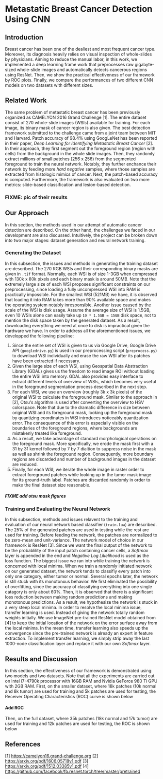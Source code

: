 # Metastatic Breast Cancer Detection Using CNN
## Introduction
Breast cancer has been one of the dealiest and most frequent cancer type. Moreover, its diagnosis heavily relies on visual inspection of whole-slides by physicians. Aiming to reduce the manual labor, in this work, we implemented a deep learning frame work that preprocesses raw gigabyte-sized whole-slide images and automatically detects cancerous regions using ResNet. Then, we show the practical effectiveness of our framework by ROC plots. Finally, we compare the performances of two different CNN models on two datasets with different sizes. 
## Related Work
The same problem of metastatic breast cancer has been previously organized as CAMELYON 2016 Grand Challenge [1]. The entire dataset consist of 270 whole-slide images (WSIs) available for training. For each image, its binary mask of cancer region is also given. The best detection framework submitted to the challenge came from a joint team between MIT and Harvard. Patch accuracy of 98.4% using GoogLeNet has been reported in their paper, *Deep Learning for Identifying Metastatic Breast Cancer* [2]. In their approach, they first segment out the foreground region (region with cells) from the background in the whole slide images. Then, they randomly extract millions of small patches (256 x 256) from the segmented foreground to train the neural network. Notably, they further enchance their network by feeding more *hard negative* samples, where those samples are extracted from histologic mimics of cancer. Next, the patch-based accuracy is computed. Furthermore, the framework is also evaluated on two more metrics: slide-based classification and lesion-based detection.       
### FIXME: pic of their results
## Our Approach
In this section, the methods used in our attempt of automatic cancer detection are described. On the other hand, the challenges we faced in our development are also discussed. Intuitively, the project can be broken down into two major stages: dataset generation and neural network training.
### Generating the Dataset 
In this subsection, the issues and methods in generating the training dataset are described. 
The 270 RGB WSIs and their corresponding binary masks are given in ``.tif`` format. Normally, each WSI is of size 1-3GB when compressed with 130k x 80k pixels and each binary mask is around 50MB. Note that the extremely large size of each WSI proposes significant constraints on our preprocessing, since loading a fully uncompressed WSI into RAM is practically impossible. For the smallest WSI (521MB) we have, it is observed that loading it into RAM takes more than 90% available space and makes the operating system notably inresponsible. 
Another issue caused by the scale of the WSI is disk usage. Assume the average size of WSI is 1.5GB, even 10 WSIs alone can easily take up ``10 * 1.5GB = 15GB`` disk space, not to mention the disk space taken by the generated dataset. As a result, downloading everything we need at once to disk is impractical given the hardware we have.
In order to address all the aforementioned issues, we developped the following pipeline:
1. Since the entire set of WSI is given to us via Google Drive, Google Drive API (``googledrive.py``) is used in our preprocessing script (``preprocess.py``) to download WSI individually and erase the raw WSI after its patches have been extracted if necessary. 
2. Given the large size of each WSI, using Geospatial Data Abstraction Library (GDAL) gives us the freedom to read image ROI without loading the entire WSI into memory. GDAL also provides easy interface to extract different levels of overview of WSIs, which becomes very useful in the foreground segmentation process described in the next step.
3. For each WSI, we use an overview (roughly 3k x 3k pixels) of the original WSI to calculate the foreground mask. Similar to the approach in [2], Otsu's algorithm is used after converting the overview to HSV colorspace. Note that due to the dramatic difference in size between original WSI and its foreground mask, looking up the foreground mask by quantizing coordinates in WSI introduces noticeably quantization error. The consequence of this error is especially visible on the boundaries of the foreground regions, where backgrounds are mistakenly treated like foreground.
4. As a result, we take advantage of standard morphological operations on the foreground mask. More specifically, we erode the mask first with a 31 by 31 kernel followed by 7 by 7 dialtion to suppress noise in the mask as well as shrink the foreground region. Consequently, more boundary regions are discarded and number of background images in the dataset are reduced.
5. Finally, for each WSI, we iterate the whole image in raster order to extract foreground patches while looking up in the tumor mask image for its ground-truth label. Patches are discarded randomly in order to make the final dataset size reasonable.
##### FIXME add otsu mask figures
### Training and Evaluating the Neural Network
In this subsection, methods and issues relavent to the training and evaluation of our neural network based classifier (``train.lua``) are described.
The 25% of the generated patches are used in testing while the rest are used for training. Before feeding the network, the patches are normalized to be zero-mean and unit-variance.
The network model of choice in our framework is ResNet [3]. Since we want the final output of the network to be the probablility of the input patch containing cancer cells, a *Softmax* layer is appended in the end and *Negative Log Likelihood* is used as the loss function. 
The biggest issue we ran into while training the network is concerned with local minima. When we train a randomly initiated network on our generated dataset, the network tends to classifiy every patch into only one category, either tumor or normal. Several epochs later, the network is still stuck with its monotonous behavior. We first eliminated the possibility of overfitting, since the accuracy of classifying everything into one single catagory is only about 60%. Then, it is observed that there is a significant loss reduction between making random predictions and making monotonous predictions. As a result, we hypothesize the network is stuck in a very steep local minima.
In order to resolve the local minima issue, transfer learning is used. Instead of giving the network totally random weights initially. We use ImageNet pre-trained ResNet model obtained from [4] to keep the initial location of the network on the error surface away from the local minima. In the mean time, transfer learning also speeds up the convergence since the pre-trained network is already an expert in feature extraction. To implement transfer learning, we simply strip away the last 1000-node classification layer and replace it with our own *Softmax* layer.  
## Results and Discussion
In this section, the effectiveness of our framework is demonstrated using two models and two datasets. Note that all the experiments are carried out on Intel i7-4790k processor with 16GB RAM and Nvidia GeForce 980 Ti GPU with 2GB RAM.
First, on the smaller dataset, where 18k patches (10k normal and 8k tumor) are used for training and 5k patches are used for testing, the Receiver Operating Characteristics (ROC) curve is shown below
#### Add ROC
Then, on the full dataset, where 35k patches (18k normal and 17k tumor) are used for training and 12k patches are used for testing, the ROC is shown below

## References
[1] https://camelyon16.grand-challenge.org
[2] https://arxiv.org/pdf/1606.05718v1.pdf
[3] https://arxiv.org/pdf/1512.03385v1.pdf
[4] https://github.com/facebook/fb.resnet.torch/tree/master/pretrained